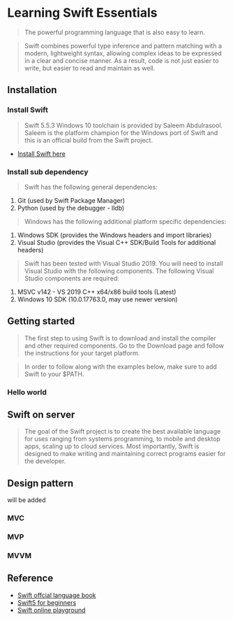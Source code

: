 # Learning Swift Essentials
> The powerful programming language that is also easy to learn.

> Swift combines powerful type inference and pattern matching with a modern, lightweight syntax, allowing complex ideas to be expressed in a clear and concise manner. As a result, code is not just easier to write, but easier to read and maintain as well.

## Installation
### Install Swift
> Swift 5.5.3 Windows 10 toolchain is provided by Saleem Abdulrasool. Saleem is the platform champion for the Windows port of Swift and this is an official build from the Swift project.

- [Install Swift here](https://www.swift.org/download/)

### Install sub dependency
> Swift has the following general dependencies:

1. Git (used by Swift Package Manager)
1. Python (used by the debugger - lldb)

> Windows has the following additional platform specific dependencies:

1. Windows SDK (provides the Windows headers and import libraries)
1. Visual Studio (provides the Visual C++ SDK/Build Tools for additional headers)

> Swift has been tested with Visual Studio 2019. You will need to install Visual Studio with the following components. The following Visual Studio components are required:

1. MSVC v142 - VS 2019 C++ x64/x86 build tools (Latest)
1. Windows 10 SDK (10.0.17763.0, may use newer version)


## Getting started
> The first step to using Swift is to download and install the compiler and other required components. Go to the Download page and follow the instructions for your target platform.

> In order to follow along with the examples below, make sure to add Swift to your $PATH.

### Hello world



## Swift on server
> The goal of the Swift project is to create the best available language for uses ranging from systems programming, to mobile and desktop apps, scaling up to cloud services. Most importantly, Swift is designed to make writing and maintaining correct programs easier for the developer.


## Design pattern 
will be added
### MVC
### MVP 
### MVVM

## Reference 
- [Swift offcial language book](https://docs.swift.org/swift-book/)
- [Swift5 for beginners](https://youtube.com/playlist?list=PL5PR3UyfTWvfacnfUsvNcxIiKIgidNRoW)
- [Swift online playground](https://swiftfiddle.com/)